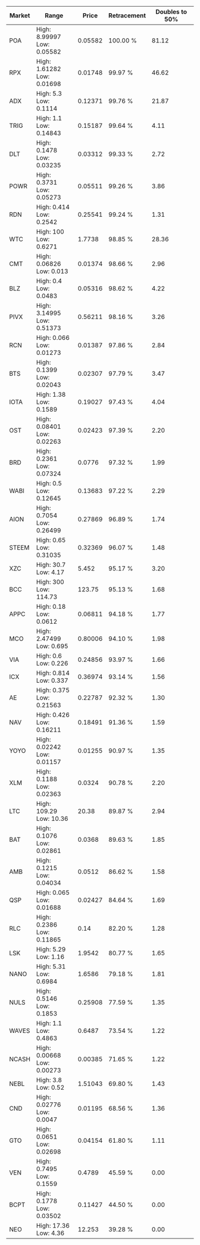 | Market | Range | Price| Retracement | Doubles to 50% |
| --- | --- | --- | --- | --- |
| POA | High: 8.99997<br />Low: 0.05582 | 0.05582 | 100.00 % | 81.12 |
| RPX | High: 1.61282<br />Low: 0.01698 | 0.01748 | 99.97 % | 46.62 |
| ADX | High: 5.3<br />Low: 0.1114 | 0.12371 | 99.76 % | 21.87 |
| TRIG | High: 1.1<br />Low: 0.14843 | 0.15187 | 99.64 % | 4.11 |
| DLT | High: 0.1478<br />Low: 0.03235 | 0.03312 | 99.33 % | 2.72 |
| POWR | High: 0.3731<br />Low: 0.05273 | 0.05511 | 99.26 % | 3.86 |
| RDN | High: 0.414<br />Low: 0.2542 | 0.25541 | 99.24 % | 1.31 |
| WTC | High: 100<br />Low: 0.6271 | 1.7738 | 98.85 % | 28.36 |
| CMT | High: 0.06826<br />Low: 0.013 | 0.01374 | 98.66 % | 2.96 |
| BLZ | High: 0.4<br />Low: 0.0483 | 0.05316 | 98.62 % | 4.22 |
| PIVX | High: 3.14995<br />Low: 0.51373 | 0.56211 | 98.16 % | 3.26 |
| RCN | High: 0.066<br />Low: 0.01273 | 0.01387 | 97.86 % | 2.84 |
| BTS | High: 0.1399<br />Low: 0.02043 | 0.02307 | 97.79 % | 3.47 |
| IOTA | High: 1.38<br />Low: 0.1589 | 0.19027 | 97.43 % | 4.04 |
| OST | High: 0.08401<br />Low: 0.02263 | 0.02423 | 97.39 % | 2.20 |
| BRD | High: 0.2361<br />Low: 0.07324 | 0.0776 | 97.32 % | 1.99 |
| WABI | High: 0.5<br />Low: 0.12645 | 0.13683 | 97.22 % | 2.29 |
| AION | High: 0.7054<br />Low: 0.26499 | 0.27869 | 96.89 % | 1.74 |
| STEEM | High: 0.65<br />Low: 0.31035 | 0.32369 | 96.07 % | 1.48 |
| XZC | High: 30.7<br />Low: 4.17 | 5.452 | 95.17 % | 3.20 |
| BCC | High: 300<br />Low: 114.73 | 123.75 | 95.13 % | 1.68 |
| APPC | High: 0.18<br />Low: 0.0612 | 0.06811 | 94.18 % | 1.77 |
| MCO | High: 2.47499<br />Low: 0.695 | 0.80006 | 94.10 % | 1.98 |
| VIA | High: 0.6<br />Low: 0.226 | 0.24856 | 93.97 % | 1.66 |
| ICX | High: 0.814<br />Low: 0.337 | 0.36974 | 93.14 % | 1.56 |
| AE | High: 0.375<br />Low: 0.21563 | 0.22787 | 92.32 % | 1.30 |
| NAV | High: 0.426<br />Low: 0.16211 | 0.18491 | 91.36 % | 1.59 |
| YOYO | High: 0.02242<br />Low: 0.01157 | 0.01255 | 90.97 % | 1.35 |
| XLM | High: 0.1188<br />Low: 0.02363 | 0.0324 | 90.78 % | 2.20 |
| LTC | High: 109.29<br />Low: 10.36 | 20.38 | 89.87 % | 2.94 |
| BAT | High: 0.1076<br />Low: 0.02861 | 0.0368 | 89.63 % | 1.85 |
| AMB | High: 0.1215<br />Low: 0.04034 | 0.0512 | 86.62 % | 1.58 |
| QSP | High: 0.065<br />Low: 0.01688 | 0.02427 | 84.64 % | 1.69 |
| RLC | High: 0.2386<br />Low: 0.11865 | 0.14 | 82.20 % | 1.28 |
| LSK | High: 5.29<br />Low: 1.16 | 1.9542 | 80.77 % | 1.65 |
| NANO | High: 5.31<br />Low: 0.6984 | 1.6586 | 79.18 % | 1.81 |
| NULS | High: 0.5146<br />Low: 0.1853 | 0.25908 | 77.59 % | 1.35 |
| WAVES | High: 1.1<br />Low: 0.4863 | 0.6487 | 73.54 % | 1.22 |
| NCASH | High: 0.00668<br />Low: 0.00273 | 0.00385 | 71.65 % | 1.22 |
| NEBL | High: 3.8<br />Low: 0.52 | 1.51043 | 69.80 % | 1.43 |
| CND | High: 0.02776<br />Low: 0.0047 | 0.01195 | 68.56 % | 1.36 |
| GTO | High: 0.0651<br />Low: 0.02698 | 0.04154 | 61.80 % | 1.11 |
| VEN | High: 0.7495<br />Low: 0.1559 | 0.4789 | 45.59 % | 0.00 |
| BCPT | High: 0.1778<br />Low: 0.03502 | 0.11427 | 44.50 % | 0.00 |
| NEO | High: 17.36<br />Low: 4.36 | 12.253 | 39.28 % | 0.00 |
